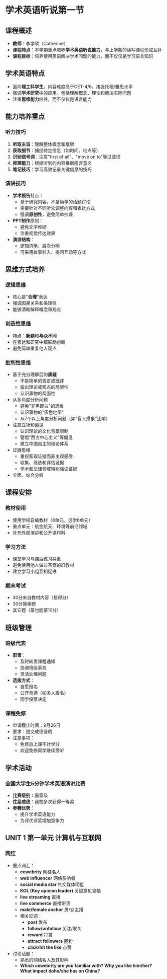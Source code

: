 # 学术英语听说第一节

## 课程概述

- **教师**：李学欣（Catherine）
- **课程特点**：本学期重点培养**学术英语听说能力**，与上学期的读写课程形成互补
- **课程目标**：培养使用英语解决学术问题的能力，而不仅仅是学习语言知识

## 学术英语特点

- 面向**理工科学生**，内容难度高于CET-4/6，接近托福/雅思水平
- 强调**学术研究**中的应用，包括理解概念、理论和解决实际问题
- 注重**思维能力**培养，而不仅仅是语言能力

## 能力培养重点

### 听力技巧

1. **听取主旨**：理解整体概念和框架
2. **获取细节**：捕捉特定信息（如时间、地点等）
3. **识别信号词**：注意"first of all"、"move on to"等过渡词
4. **推理能力**：根据听到的内容推断隐含意义
5. **笔记技巧**：学习高效记录关键信息的技巧

### 演讲技巧

- **学术报告**特点：
    - 基于研究内容，不是简单的话题讨论
    - 需要针对不同听众调整内容和表达方式
    - 强调**原创性**，避免简单抄袭
- **PPT制作**原则：
    - 避免文字堆砌
    - 注重视觉传达效果
- **演讲结构**：
    - 逻辑清晰，层次分明
    - 可采用故事引入、提问互动等方式

## 思维方式培养

### 逻辑思维

- 核心是"**合理**"表达
- 强调因果关系和条理性
- 能够清晰解释概念和观点

### 创造性思维

- 特点：**新颖**和**与众不同**
- 在表达和研究中都鼓励创新
- 避免简单重复他人观点

### 批判性思维

- 基于充分理解后的**质疑**
    - 不是简单的否定或批评
    - 指出理论或观点的局限性
    - 认识事物的两面性
- 从多角度分析问题
    - 避免"非黑即白"的思维
    - 认识事物的"灰色地带"
    - 从7个以上角度分析问题（如"盲人摸象"比喻）
- 注意立场和偏见
    - 认识理论的文化背景限制
    - 警惕"西方中心主义"等偏见
    - 建立中国自主的理论体系
- 证据思维
    - 重视客观证据而非主观感受
    - 收集、筛选和评估证据
    - 学术和法律领域特别强调证据
- 全面、综合分析

## 课程安排

### 教材使用

- 使用学校自编教材（8单元，选学6单元）
- 重点单元：航空航天、环境等前沿领域
- 补充外部演讲和公开课材料

### 学习方法

- 课堂学习与课后练习并重
- 避免使用他人做过答案的旧教材
- 建立学习小组互相促进

### 期末考试

- 30分来自教材内容（易得分）
- 30分简单题
- 其它题（蒙也能蒙10分）

## 班级管理

### 班级代表

- **职责**：
    - 及时转发课程通知
    - 协调班级事务
    - 灵活处理问题
- **选拔方式**：
    - 自愿报名
    - 公开竞选（如多人报名）
    - 同学投票决定

### 课程免修

- 申请截止时间：9月26日
- 要求：提交成绩证明
- 注意事项：
    - 免修后上课不计学分
    - 欢迎免修同学继续旁听

## 学术活动

### 全国大学生5分钟学术英语演讲比赛

- **比赛级别**：国家级
- **往届成绩**：我校多次获得一等奖
- **参赛优势**：
    - 提升学术英语能力
    - 为评优评奖增加竞争力

## UNIT 1 第一单元 计算机与互联网

### 网红

- 重点词汇：
    - **cewebrity** 网络名人
    - **web influencer** 网络影响者
    - **social media star** 社交媒体明星
    - **KOL (Key opinion leader)** 关键意见领袖
    - **live streaming** 直播
    - **live commerce** 直播带货
    - **male/female anchor** 男/女主播
    - 相关动词：
        - **post** 发布
        - **follow/unfollow** 关注/取关
        - **reward** 打赏
        - **attract followers** 圈粉
        - **click/hit the like** 点赞
- 讨论话题：
    - 熟悉的网络名人及其影响
    - **Which cewebrity are you familiar with? Why you like him/her? What impact dohe/she has on China?**
